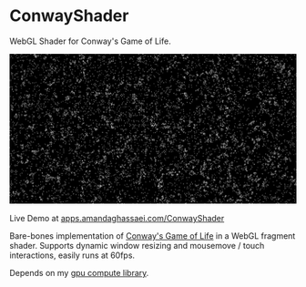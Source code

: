 # ConwayShader
WebGL Shader for Conway's Game of Life.

<img src="docs/conway.png" style="width:800px">

Live Demo at <a href="http://apps.amandaghassaei.com/ConwayShader/" target="_blank">apps.amandaghassaei.com/ConwayShader</a>  

Bare-bones implementation of <a href="https://en.wikipedia.org/wiki/Conway's_Game_of_Life" target="_blank">Conway's Game of Life</a> in a WebGL fragment shader.  Supports dynamic window resizing and mousemove / touch interactions, easily runs at 60fps.  

Depends on my [gpu compute library](https://github.com/amandaghassaei/webgl-gpgpu.git).